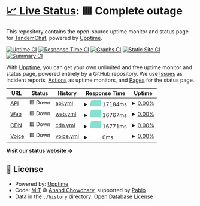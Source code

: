 # [📈 Live Status](https://status.tandemchat.ru): <!--live status--> **🟥 Complete outage**

This repository contains the open-source uptime monitor and status page for [TandemChat](https://status.tandemchat.ru), powered by [Upptime](https://github.com/upptime/upptime).

[![Uptime CI](https://github.com/TandemChat/status/workflows/Uptime%20CI/badge.svg)](https://github.com/TandemChat/status/actions?query=workflow%3A%22Uptime+CI%22)
[![Response Time CI](https://github.com/TandemChat/status/workflows/Response%20Time%20CI/badge.svg)](https://github.com/TandemChat/status/actions?query=workflow%3A%22Response+Time+CI%22)
[![Graphs CI](https://github.com/TandemChat/status/workflows/Graphs%20CI/badge.svg)](https://github.com/TandemChat/status/actions?query=workflow%3A%22Graphs+CI%22)
[![Static Site CI](https://github.com/TandemChat/status/workflows/Static%20Site%20CI/badge.svg)](https://github.com/TandemChat/status/actions?query=workflow%3A%22Static+Site+CI%22)
[![Summary CI](https://github.com/TandemChat/status/workflows/Summary%20CI/badge.svg)](https://github.com/TandemChat/status/actions?query=workflow%3A%22Summary+CI%22)

With [Upptime](https://upptime.js.org), you can get your own unlimited and free uptime monitor and status page, powered entirely by a GitHub repository. We use [Issues](https://github.com/TandemChat/status/issues) as incident reports, [Actions](https://github.com/TandemChat/status/actions) as uptime monitors, and [Pages](https://status.tandemchat.ru) for the status page.

<!--start: status pages-->
<!-- This summary is generated by Upptime (https://github.com/upptime/upptime) -->
<!-- Do not edit this manually, your changes will be overwritten -->
<!-- prettier-ignore -->
| URL | Status | History | Response Time | Uptime |
| --- | ------ | ------- | ------------- | ------ |
| <img alt="" src="https://icons.duckduckgo.com/ip3/app.tandemchat.ru.ico" height="13"> [API](https://app.tandemchat.ru/api) | 🟥 Down | [api.yml](https://github.com/TandemChat/status/commits/HEAD/history/api.yml) | <details><summary><img alt="Response time graph" src="./graphs/api/response-time-week.png" height="20"> 17184ms</summary><br><a href="https://status.tandemchat.ru/history/api"><img alt="Response time 3451" src="https://img.shields.io/endpoint?url=https%3A%2F%2Fraw.githubusercontent.com%2FTandemChat%2Fstatus%2FHEAD%2Fapi%2Fapi%2Fresponse-time.json"></a><br><a href="https://status.tandemchat.ru/history/api"><img alt="24-hour response time 655" src="https://img.shields.io/endpoint?url=https%3A%2F%2Fraw.githubusercontent.com%2FTandemChat%2Fstatus%2FHEAD%2Fapi%2Fapi%2Fresponse-time-day.json"></a><br><a href="https://status.tandemchat.ru/history/api"><img alt="7-day response time 17184" src="https://img.shields.io/endpoint?url=https%3A%2F%2Fraw.githubusercontent.com%2FTandemChat%2Fstatus%2FHEAD%2Fapi%2Fapi%2Fresponse-time-week.json"></a><br><a href="https://status.tandemchat.ru/history/api"><img alt="30-day response time 6277" src="https://img.shields.io/endpoint?url=https%3A%2F%2Fraw.githubusercontent.com%2FTandemChat%2Fstatus%2FHEAD%2Fapi%2Fapi%2Fresponse-time-month.json"></a><br><a href="https://status.tandemchat.ru/history/api"><img alt="1-year response time 3451" src="https://img.shields.io/endpoint?url=https%3A%2F%2Fraw.githubusercontent.com%2FTandemChat%2Fstatus%2FHEAD%2Fapi%2Fapi%2Fresponse-time-year.json"></a></details> | <details><summary><a href="https://status.tandemchat.ru/history/api">0.00%</a></summary><a href="https://status.tandemchat.ru/history/api"><img alt="All-time uptime 40.87%" src="https://img.shields.io/endpoint?url=https%3A%2F%2Fraw.githubusercontent.com%2FTandemChat%2Fstatus%2FHEAD%2Fapi%2Fapi%2Fuptime.json"></a><br><a href="https://status.tandemchat.ru/history/api"><img alt="24-hour uptime 0.00%" src="https://img.shields.io/endpoint?url=https%3A%2F%2Fraw.githubusercontent.com%2FTandemChat%2Fstatus%2FHEAD%2Fapi%2Fapi%2Fuptime-day.json"></a><br><a href="https://status.tandemchat.ru/history/api"><img alt="7-day uptime 0.00%" src="https://img.shields.io/endpoint?url=https%3A%2F%2Fraw.githubusercontent.com%2FTandemChat%2Fstatus%2FHEAD%2Fapi%2Fapi%2Fuptime-week.json"></a><br><a href="https://status.tandemchat.ru/history/api"><img alt="30-day uptime 39.48%" src="https://img.shields.io/endpoint?url=https%3A%2F%2Fraw.githubusercontent.com%2FTandemChat%2Fstatus%2FHEAD%2Fapi%2Fapi%2Fuptime-month.json"></a><br><a href="https://status.tandemchat.ru/history/api"><img alt="1-year uptime 40.87%" src="https://img.shields.io/endpoint?url=https%3A%2F%2Fraw.githubusercontent.com%2FTandemChat%2Fstatus%2FHEAD%2Fapi%2Fapi%2Fuptime-year.json"></a></details>
| <img alt="" src="https://icons.duckduckgo.com/ip3/app.tandemchat.ru.ico" height="13"> [Web](https://app.tandemchat.ru) | 🟥 Down | [web.yml](https://github.com/TandemChat/status/commits/HEAD/history/web.yml) | <details><summary><img alt="Response time graph" src="./graphs/web/response-time-week.png" height="20"> 16767ms</summary><br><a href="https://status.tandemchat.ru/history/web"><img alt="Response time 2863" src="https://img.shields.io/endpoint?url=https%3A%2F%2Fraw.githubusercontent.com%2FTandemChat%2Fstatus%2FHEAD%2Fapi%2Fweb%2Fresponse-time.json"></a><br><a href="https://status.tandemchat.ru/history/web"><img alt="24-hour response time 198" src="https://img.shields.io/endpoint?url=https%3A%2F%2Fraw.githubusercontent.com%2FTandemChat%2Fstatus%2FHEAD%2Fapi%2Fweb%2Fresponse-time-day.json"></a><br><a href="https://status.tandemchat.ru/history/web"><img alt="7-day response time 16767" src="https://img.shields.io/endpoint?url=https%3A%2F%2Fraw.githubusercontent.com%2FTandemChat%2Fstatus%2FHEAD%2Fapi%2Fweb%2Fresponse-time-week.json"></a><br><a href="https://status.tandemchat.ru/history/web"><img alt="30-day response time 6119" src="https://img.shields.io/endpoint?url=https%3A%2F%2Fraw.githubusercontent.com%2FTandemChat%2Fstatus%2FHEAD%2Fapi%2Fweb%2Fresponse-time-month.json"></a><br><a href="https://status.tandemchat.ru/history/web"><img alt="1-year response time 2863" src="https://img.shields.io/endpoint?url=https%3A%2F%2Fraw.githubusercontent.com%2FTandemChat%2Fstatus%2FHEAD%2Fapi%2Fweb%2Fresponse-time-year.json"></a></details> | <details><summary><a href="https://status.tandemchat.ru/history/web">0.00%</a></summary><a href="https://status.tandemchat.ru/history/web"><img alt="All-time uptime 44.12%" src="https://img.shields.io/endpoint?url=https%3A%2F%2Fraw.githubusercontent.com%2FTandemChat%2Fstatus%2FHEAD%2Fapi%2Fweb%2Fuptime.json"></a><br><a href="https://status.tandemchat.ru/history/web"><img alt="24-hour uptime 0.00%" src="https://img.shields.io/endpoint?url=https%3A%2F%2Fraw.githubusercontent.com%2FTandemChat%2Fstatus%2FHEAD%2Fapi%2Fweb%2Fuptime-day.json"></a><br><a href="https://status.tandemchat.ru/history/web"><img alt="7-day uptime 0.00%" src="https://img.shields.io/endpoint?url=https%3A%2F%2Fraw.githubusercontent.com%2FTandemChat%2Fstatus%2FHEAD%2Fapi%2Fweb%2Fuptime-week.json"></a><br><a href="https://status.tandemchat.ru/history/web"><img alt="30-day uptime 72.95%" src="https://img.shields.io/endpoint?url=https%3A%2F%2Fraw.githubusercontent.com%2FTandemChat%2Fstatus%2FHEAD%2Fapi%2Fweb%2Fuptime-month.json"></a><br><a href="https://status.tandemchat.ru/history/web"><img alt="1-year uptime 44.12%" src="https://img.shields.io/endpoint?url=https%3A%2F%2Fraw.githubusercontent.com%2FTandemChat%2Fstatus%2FHEAD%2Fapi%2Fweb%2Fuptime-year.json"></a></details>
| <img alt="" src="https://icons.duckduckgo.com/ip3/app.tandemchat.ru.ico" height="13"> [CDN](https://app.tandemchat.ru/autumn) | 🟥 Down | [cdn.yml](https://github.com/TandemChat/status/commits/HEAD/history/cdn.yml) | <details><summary><img alt="Response time graph" src="./graphs/cdn/response-time-week.png" height="20"> 16771ms</summary><br><a href="https://status.tandemchat.ru/history/cdn"><img alt="Response time 2783" src="https://img.shields.io/endpoint?url=https%3A%2F%2Fraw.githubusercontent.com%2FTandemChat%2Fstatus%2FHEAD%2Fapi%2Fcdn%2Fresponse-time.json"></a><br><a href="https://status.tandemchat.ru/history/cdn"><img alt="24-hour response time 190" src="https://img.shields.io/endpoint?url=https%3A%2F%2Fraw.githubusercontent.com%2FTandemChat%2Fstatus%2FHEAD%2Fapi%2Fcdn%2Fresponse-time-day.json"></a><br><a href="https://status.tandemchat.ru/history/cdn"><img alt="7-day response time 16771" src="https://img.shields.io/endpoint?url=https%3A%2F%2Fraw.githubusercontent.com%2FTandemChat%2Fstatus%2FHEAD%2Fapi%2Fcdn%2Fresponse-time-week.json"></a><br><a href="https://status.tandemchat.ru/history/cdn"><img alt="30-day response time 5893" src="https://img.shields.io/endpoint?url=https%3A%2F%2Fraw.githubusercontent.com%2FTandemChat%2Fstatus%2FHEAD%2Fapi%2Fcdn%2Fresponse-time-month.json"></a><br><a href="https://status.tandemchat.ru/history/cdn"><img alt="1-year response time 2783" src="https://img.shields.io/endpoint?url=https%3A%2F%2Fraw.githubusercontent.com%2FTandemChat%2Fstatus%2FHEAD%2Fapi%2Fcdn%2Fresponse-time-year.json"></a></details> | <details><summary><a href="https://status.tandemchat.ru/history/cdn">0.00%</a></summary><a href="https://status.tandemchat.ru/history/cdn"><img alt="All-time uptime 40.90%" src="https://img.shields.io/endpoint?url=https%3A%2F%2Fraw.githubusercontent.com%2FTandemChat%2Fstatus%2FHEAD%2Fapi%2Fcdn%2Fuptime.json"></a><br><a href="https://status.tandemchat.ru/history/cdn"><img alt="24-hour uptime 0.00%" src="https://img.shields.io/endpoint?url=https%3A%2F%2Fraw.githubusercontent.com%2FTandemChat%2Fstatus%2FHEAD%2Fapi%2Fcdn%2Fuptime-day.json"></a><br><a href="https://status.tandemchat.ru/history/cdn"><img alt="7-day uptime 0.00%" src="https://img.shields.io/endpoint?url=https%3A%2F%2Fraw.githubusercontent.com%2FTandemChat%2Fstatus%2FHEAD%2Fapi%2Fcdn%2Fuptime-week.json"></a><br><a href="https://status.tandemchat.ru/history/cdn"><img alt="30-day uptime 39.49%" src="https://img.shields.io/endpoint?url=https%3A%2F%2Fraw.githubusercontent.com%2FTandemChat%2Fstatus%2FHEAD%2Fapi%2Fcdn%2Fuptime-month.json"></a><br><a href="https://status.tandemchat.ru/history/cdn"><img alt="1-year uptime 40.90%" src="https://img.shields.io/endpoint?url=https%3A%2F%2Fraw.githubusercontent.com%2FTandemChat%2Fstatus%2FHEAD%2Fapi%2Fcdn%2Fuptime-year.json"></a></details>
| <img alt="" src="https://icons.duckduckgo.com/ip3/vortex.rus-land.fun.ico" height="13"> [Voice](https://vortex.rus-land.fun) | 🟥 Down | [voice.yml](https://github.com/TandemChat/status/commits/HEAD/history/voice.yml) | <details><summary><img alt="Response time graph" src="./graphs/voice/response-time-week.png" height="20"> 0ms</summary><br><a href="https://status.tandemchat.ru/history/voice"><img alt="Response time 574" src="https://img.shields.io/endpoint?url=https%3A%2F%2Fraw.githubusercontent.com%2FTandemChat%2Fstatus%2FHEAD%2Fapi%2Fvoice%2Fresponse-time.json"></a><br><a href="https://status.tandemchat.ru/history/voice"><img alt="24-hour response time 0" src="https://img.shields.io/endpoint?url=https%3A%2F%2Fraw.githubusercontent.com%2FTandemChat%2Fstatus%2FHEAD%2Fapi%2Fvoice%2Fresponse-time-day.json"></a><br><a href="https://status.tandemchat.ru/history/voice"><img alt="7-day response time 0" src="https://img.shields.io/endpoint?url=https%3A%2F%2Fraw.githubusercontent.com%2FTandemChat%2Fstatus%2FHEAD%2Fapi%2Fvoice%2Fresponse-time-week.json"></a><br><a href="https://status.tandemchat.ru/history/voice"><img alt="30-day response time 0" src="https://img.shields.io/endpoint?url=https%3A%2F%2Fraw.githubusercontent.com%2FTandemChat%2Fstatus%2FHEAD%2Fapi%2Fvoice%2Fresponse-time-month.json"></a><br><a href="https://status.tandemchat.ru/history/voice"><img alt="1-year response time 574" src="https://img.shields.io/endpoint?url=https%3A%2F%2Fraw.githubusercontent.com%2FTandemChat%2Fstatus%2FHEAD%2Fapi%2Fvoice%2Fresponse-time-year.json"></a></details> | <details><summary><a href="https://status.tandemchat.ru/history/voice">0.00%</a></summary><a href="https://status.tandemchat.ru/history/voice"><img alt="All-time uptime 5.86%" src="https://img.shields.io/endpoint?url=https%3A%2F%2Fraw.githubusercontent.com%2FTandemChat%2Fstatus%2FHEAD%2Fapi%2Fvoice%2Fuptime.json"></a><br><a href="https://status.tandemchat.ru/history/voice"><img alt="24-hour uptime 0.00%" src="https://img.shields.io/endpoint?url=https%3A%2F%2Fraw.githubusercontent.com%2FTandemChat%2Fstatus%2FHEAD%2Fapi%2Fvoice%2Fuptime-day.json"></a><br><a href="https://status.tandemchat.ru/history/voice"><img alt="7-day uptime 0.00%" src="https://img.shields.io/endpoint?url=https%3A%2F%2Fraw.githubusercontent.com%2FTandemChat%2Fstatus%2FHEAD%2Fapi%2Fvoice%2Fuptime-week.json"></a><br><a href="https://status.tandemchat.ru/history/voice"><img alt="30-day uptime 0.00%" src="https://img.shields.io/endpoint?url=https%3A%2F%2Fraw.githubusercontent.com%2FTandemChat%2Fstatus%2FHEAD%2Fapi%2Fvoice%2Fuptime-month.json"></a><br><a href="https://status.tandemchat.ru/history/voice"><img alt="1-year uptime 5.86%" src="https://img.shields.io/endpoint?url=https%3A%2F%2Fraw.githubusercontent.com%2FTandemChat%2Fstatus%2FHEAD%2Fapi%2Fvoice%2Fuptime-year.json"></a></details>

<!--end: status pages-->

[**Visit our status website →**](https://status.tandemchat.ru)

## 📄 License

- Powered by: [Upptime](https://github.com/upptime/upptime)
- Code: [MIT](./LICENSE) © [Anand Chowdhary](https://anandchowdhary.com), supported by [Pabio](https://pabio.com)
- Data in the `./history` directory: [Open Database License](https://opendatacommons.org/licenses/odbl/1-0/)
